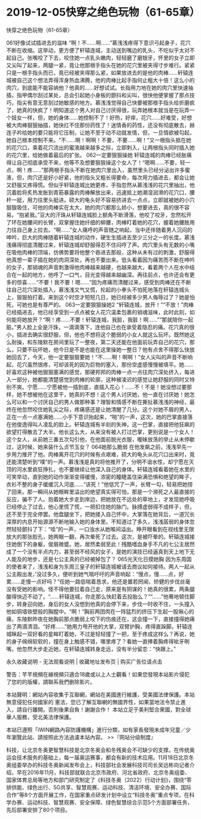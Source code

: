 # 2019-12-05快穿之绝色玩物（61-65章）



快穿之绝色玩物（61-65章）



061好像试试插进去的滋味   “啊！不……啊……”慕浅浅疼得下意识弓起身子，花穴不断在收缩。这举动，更方便了轩辕连城，主动送到嘴边的乳头，不吃似乎太对不起自己。张嘴咬了下去，咬住她一点乳头嫩肉，轻轻磨了磨银牙，怀里的女子立即又尖叫了起来，两腿一紧，竟让他那根手指头在她的花穴里被夹得寸步难行。紧紧只是一根手指头而已，竟已经被夹得那么紧，如果放进去的是他的肉棒……轩辕连城被自己这个想法弄得浑身热血沸腾，他的肉棒比起手指何止粗大十倍！这么小的肉穴，到底能不能容纳他？他真的……好想试试。长指用力地在她的肉穴里快速抽插，指甲偶尔刮过某处，总会引起她小身板的颤抖和尖叫，很快他便掌握了那点技巧，指尖有意无意刮过她敏感的地方。慕浅浅觉得自己快要被那根手指头给折磨疯了，她真的快疯了！明知道这个男人对自己讨厌得很，玩弄她根本就当是在玩弄一个妓女一样，但，她的身体……她控制不了！好热，好痒，花穴……好难受，好想被大肉棒狠狠抽插，她快扛不住那份药性了！迷情香的药性，还没有彻底散去，赫连子衿给她的要只能将它压制，让她不至于动不动就发情，但，一旦情欲被勾起，她自己根本控制不来。“不……啊！啊啊！不要，不要……啊！”又一根指头抵在她的花穴口，乘着花穴流出的蜜液越来越多之际，立即刺入，让两根指头同时插入她的花穴里，给她做着最后的扩张。 062一定要狠狠操她   轩辕连城的肉棒已经胀痛得让自己彻底承受不来，他等不及想要狠狠操这个女人了！“嗯啊……不要，轻一点，啊！疼……”那两根手指头不断在她肉穴里出入，虽然里头已经分泌出许多蜜液，但，肉穴还是好小好紧，他的指头又粗长得要命，每次用力插进去，都会让她又舒服又疼得慌。但似乎轩辕连城比她更疼，手指忽然从慕浅浅的花穴里抽出，他沉着脸将炙热发胀到青筋暴露的肉棒解放出来，迅速抵上她潮湿润滑的花穴口，腰杆一挺，用力往里头挺进。硕大的龟头好不容易挤进去一点点，立即就被她的小穴狠狠吸住，可他的肉棒实在太大，她的肉穴都那么娇小，想要进去，真的很不容易。“抱紧我。”豆大的汗珠从轩辕连城脸上额角不断滑落，他咬了咬牙，忽然松开了环在她腰间的长臂，双掌握住她纤细的柳腰，肉棒盯着她的花穴，握着她腰肢用力往自己身上拉去。“啊……”女人痛呼的声音随之响起，当中还伴随着男人沉闷的呻吟，巨大的肉棒随着轩辕连城的动作，硬生生插进去至少三分之一的长度。慕浅浅痛得彻底清醒过来，轩辕连城却舒服得忍不住闷哼了声。肉穴里头有无数的小嘴在吸他肉棒的顶端，仿佛势要将他整个吞进去那般，这种从未有过的刺激，舒服得他真想一辈子插在她的肉洞深处，再也不要出来。低头看着因为痛苦而不断在呻吟的女子，那销魂的声音刺激得他肉棒越来越硬，也越来越大，看着两个人在水中结合在一起的地方，他呼了一口气，目光变得越来越幽深。再往前点，也许还会有更多的惊喜……“不要！我不要！嗯……”因为疼痛而清醒过来，感受到肉棒还在不断往自己花穴深处插入，慕浅浅又气又慌，抡起的小拳头不怕死地落在轩辕连城头上，狠狠拍打着。来到这个时空才短短几日，她已经被多少男人侮辱过了？她是怕死，可她也是有尊严的。 063一定要狠狠操她2   “轩辕连城，放开！”“不放！”肉棒已经插进去，他已经享受到一点点被女人花穴温柔包裹的销魂滋味，此时此刻，如何能将她放开？“啊！疼……不要！轩辕连城，我脏，我脏！啊……”“那就陪你一起脏。”男人脸上全是汗珠，一滴滴落下，连他自己也在承受着隐忍的痛。花穴真的很小，插进去确实很舒服，但，他也不想将这个脆弱的小女人就这么玩坏。既然她这么耐操，和东陵默在房间里玩了一整夜，第二天还能在他面前玩弄自己的花穴，那么，只要不玩坏她，他今日是不是也能在这里操她一整日？他有点舍不得那么快放她回去了，今天，他一定要狠狠要她！“不……啊！啊啊！”女人尖叫的声音不断响起，花穴虽然很疼，可却该死的因为巨物的塞入，那份空虚感慢慢被填平。她……好喜欢这种被他狠狠塞满的感觉，那硬邦邦的肉棒一点一点往肉穴深处挤入，每进入一部分，她都能清楚感觉到肉棒的轮廓，这种被凌迟的感觉让她舒服的同时又特别不爽。宁愿……宁愿被他一插到底，直插入花心！……不！不是！她没想过要那样，她不想被他在这里干，她真的不想！这个男人讨厌她，他一直在讨厌她！她怎么可以和一个讨厌自己的男人做那种事？理智和情感不断在撕扯慕浅浅的神经，最终在他忽然咬住她乳尖之际，疼痛感还是让她清醒了几分。这个对她不屑的男人，正在一点一点塞满她……小手下意识抬起来，“啪”的一声，这次，她的巴掌直接落在他俊逸得叫人凌乱的脸上。轩辕连城有半刻的失神，这一巴掌，直接把他狂飙的欲望打得散去了大半。他长这么大，从来没有被人打过巴掌，更别说是一个女人！这个女人，从前她三番五次勾引他，在他面前脱光衣服，暧昧放荡的举止从未停歇过，这时候，她来装什么贞节玉女？ 064她那么脆弱   在他发飙之前，浅浅早先一步用力推开了他。肉棒离开花穴的时候有点艰难，硕大的龟头从花穴口出来时，竟还能清楚听到“噗”的一声。慕浅浅是真的将他推开了，分明不谙水性，却宁愿在灭顶的河水里疯狂挣扎，也不要继续让他深入自己的身体。轩辕连城看着她在水里的可笑举动，直到她的动作渐渐变得缓慢，浓密的瞳睫盖住染满恐惧和绝望的眸子，衣衫不整的身子缓缓沉入河底……“该死！”他低咒了一声，长臂一勾，轻易把她捞了回来。那一瞬间从她眼眸里溢出的绝望真实得可怕，那是一个濒死之人最直接的反应，骗不了人。抱着她大步走到岸边，把她放在不远处的草地上，才发现她呼吸已经停止了过去，他心里慌了慌，一把扣住她的脉门。脉搏虚弱得不成样子，但，还不至于完全停罢。他盘腿坐下，把她搂入自己怀中，大掌落在她背后，一道冗长深厚的内息开始源源不断地输入她的身体里。不知道过了多久，浅浅孱弱的身体忽然轻轻颤抖了下：“哇”的一声，一口浊水从她喉间溢出。睁开眼看到在视线里无限放大的那张脸孔，她两眼一翻，再次晕死了过去。这次，是被吓晕的。轩辕连城接住她倒下的身躯，俊眉微蹙。她，居然柔弱至此！残酷嗜血身手不凡的七公主居然成了一个没有半点内力，甚至弱不经风的女子，是她的演技已经逼真到天上地下无人能及的地步，还是七公主真的已经被掉包了？ 065光天化日摸她胸   因为东周国的使者来了，浅浅和身为东周三皇子的轩辕连城被请去商议如何接待。两人一起从公主殿出发，’没过多久，便听到她气喘吁吁的声音响起：“慢点，慢……点，好累……走慢一点好吗？”任她一路低喘着恳求，他还是置若罔闻，矫健的步伐丝毫没有受她的影响。怪不得他要拉着自己走，原来是有阴谋的！她真的很累，两条腿酸得快迈不动了。“……轩辕连城，你走那么快赶着去投胎么？”“……”他蓦地顿住脚步，转身迎向她，身后的女人没想到他真的会停下来，步伐一时收不住，一头撞入他如铜墙铁壁般的胸膛中。“啊！”胸前两团肉在一阵猛烈的挤压下生起一股揪心的痛，东陵默昨夜在她胸前那点脆弱上咬下的伤痕还在，这会撞一下，直接撞得她痛出了两滴清泪。“好疼……”她用力甩开他的大掌，双臂护胸，疼得直跺脚。轩辕连城眯起一双好看的星眸盯着她，不过是轻轻撞了一把，至于疼成这样么？再说，她的身子绵绵软软的，撞在身上触感不错，哪里疼了？看她一直捧着胸疼得呲牙咧嘴，他忽然大步走近她，在轩辕连城转身走远，没有半分留恋：“快跟上。”








永久收藏说明 - 无法观看说明 | 收藏地址发布页 | 购买广告位请点击


警告：芊芊視頻在線視頻只適合18歲或以上人士觀看！如果您發現本站影片侵犯了您的的版權，請聯系我們删除影片。


本站聲明：網站內容收集于互聯網，網站在美國進行維護，受美國法律保護。本站無意侵犯任何國家的
憲法，您已了解互聯網的無國界性，如果當地法令禁止進入，請自行離開。否則後果自負！謝謝合作！
本站立足于美利堅合衆國，對全球華人服務，受北美法律保護。


本站已遵照「iWIN網路內容防護機構」進行分類，如有家長發現未成年兒童／少年瀏覽此站、請按照此方法過濾本站內容。  >>『网站分级制度』




科技，让北京冬奥更智慧科技是北京冬奥会和冬残奥会不可缺少的支撑。在传统奥运会技术服务的基础上，每一届奥运赛事，都会有新的技术应用。11月18日北京冬奥组委举办的科技冬奥新闻发布会上，科技部社会发展科技司司长吴远彬向记者介绍，早在2016年11月，科技部就联合北京市政府、河北省政府、北京冬奥组委、国家体育总局等地方和部门研究制定了《科技冬奥（2022）行动计划》，围绕“零排供能、绿色出行、5G共享、智慧观赛、运动科技、清洁环境、安全办赛、国际合作”等8个方面开展工作，在国家重点研发计划中设立“科技冬奥”重点专项，在科学办赛、运动科技、智慧观赛、安全保障、绿色智慧综合示范5个方面部署任务，先后部署安排了80个项目。


